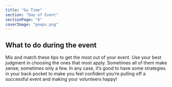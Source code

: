 ```yaml
---
title: "Go Time"
section: "Day of Event"
sectionPage: "6"
coverImage: "peeps.png"
---
```


## What to do during the event

Mix and match these tips to get the most out of your event. Use your best judgment in choosing the ones that most apply. Sometimes all of them make sense; sometimes only a few. In any case, it’s good to have some strategies in your back pocket to make you feel confident you’re pulling off a successful event and making your volunteers happy!
